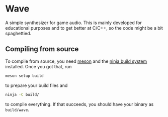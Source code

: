 # Wave

A simple synthesizer for game audio. This is mainly developed for educational purposes and to get better at C/C++, so the code might be a bit spaghettied.

## Compiling from source

To compile from source, you need [meson](https://mesonbuild.com/) and the [ninja build system](https://ninja-build.org/) installed. Once you got that, run

```bash
meson setup build
```

to prepare your build files and

```bash
ninja -C build/
```

to compile everything. If that succeeds, you should have your binary as `build/wave`.
